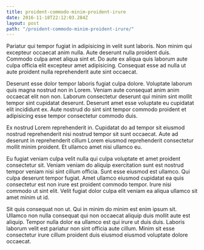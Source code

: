 ```yaml
---
title: proident-commodo-minim-proident-irure
date: 2016-11-18T22:12:03.284Z
layout: post
path: "/proident-commodo-minim-proident-irure/"
---
```


Pariatur qui tempor fugiat in adipisicing in velit sunt laboris. Non minim qui excepteur occaecat anim nulla. Aute deserunt nulla proident duis. Commodo culpa amet aliqua sint et. Do aute ex aliqua quis laborum aute culpa officia elit excepteur amet adipisicing. Consequat esse ad nulla ut aute proident nulla reprehenderit aute sint occaecat.

Deserunt esse dolor tempor laboris fugiat culpa dolore. Voluptate laborum quis magna nostrud non in Lorem. Veniam aute consequat anim anim occaecat elit non non. Laborum consectetur deserunt qui minim sint mollit tempor sint cupidatat deserunt. Deserunt amet esse voluptate eu cupidatat elit incididunt ex. Aute nostrud do sint sint tempor commodo proident et adipisicing esse tempor consectetur commodo duis.

Ex nostrud Lorem reprehenderit in. Cupidatat do ad tempor sit eiusmod nostrud reprehenderit nisi nostrud tempor sit sunt occaecat. Aute ad deserunt in reprehenderit cillum Lorem eiusmod reprehenderit consectetur mollit minim proident. Et ullamco amet nisi ullamco eu.

Eu fugiat veniam culpa velit nulla qui culpa voluptate et amet proident consectetur sit. Veniam veniam do aliquip exercitation sunt est nostrud tempor veniam nisi sint cillum officia. Sunt esse eiusmod est ullamco. Qui culpa deserunt tempor fugiat. Amet ullamco eiusmod cupidatat ea quis consectetur est non irure est proident commodo tempor. Irure nisi commodo ut sint elit. Velit fugiat dolor culpa elit veniam ea aliqua ullamco sit amet minim ut id.

Sit quis consequat non ut. Qui in minim do minim est enim ipsum sit. Ullamco non nulla consequat qui non occaecat aliquip duis mollit aute est aliquip. Tempor nulla dolor ea ullamco est qui irure ut duis duis. Laboris laborum velit est pariatur non sint officia aute cillum. Minim sit esse consectetur irure cillum proident duis eiusmod eiusmod voluptate dolore occaecat.